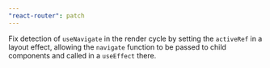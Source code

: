 ```yaml
---
"react-router": patch
---
```


Fix detection of `useNavigate` in the render cycle by setting the `activeRef` in a layout effect, allowing the `navigate` function to be passed to child components and called in a `useEffect` there.
